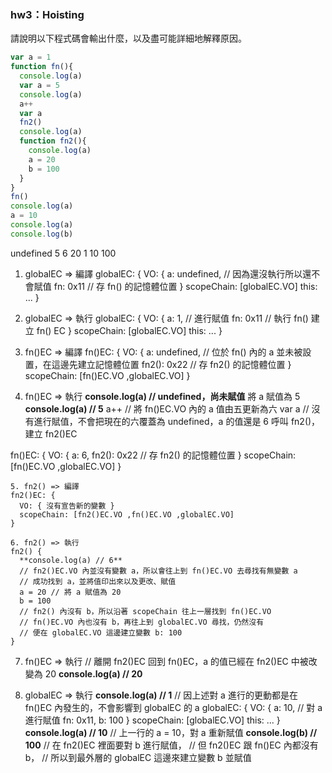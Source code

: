 ### hw3：Hoisting

請說明以下程式碼會輸出什麼，以及盡可能詳細地解釋原因。


```javascript
var a = 1
function fn(){
  console.log(a)
  var a = 5
  console.log(a)
  a++
  var a
  fn2()
  console.log(a)
  function fn2(){
    console.log(a)
    a = 20
    b = 100
  }
}
fn()
console.log(a)
a = 10
console.log(a)
console.log(b)
```

undefined
5
6
20
1
10
100

1. globalEC => 編譯
globalEC: {
  VO: {
    a: undefined, // 因為還沒執行所以還不會賦值
    fn: 0x11 // 存 fn() 的記憶體位置
  }
  scopeChain: [globalEC.VO]
  this: ...
}

2. globalEC => 執行
globalEC: {
  VO: {
    a: 1, // 進行賦值
    fn: 0x11 // 執行 fn() 建立 fn() EC
  }
  scopeChain: [globalEC.VO]
  this: ...
}

  3. fn()EC => 編譯
  fn()EC: {
    VO: {
      a: undefined, // 位於 fn() 內的 a 並未被設置，在這邊先建立記憶體位置
      fn2(): 0x22 // 存 fn2() 的記憶體位置
    }
    scopeChain: [fn()EC.VO ,globalEC.VO]
  }

  4. fn()EC => 執行
  **console.log(a) // undefined，尚未賦值**
  將 a 賦值為 5
  **console.log(a) // 5**
  a++ // 將 fn()EC.VO 內的 a 值由五更新為六
  var a // 沒有進行賦值，不會把現在的六覆蓋為 undefined，a 的值還是 6
  呼叫 fn2()，建立 fn2()EC

  fn()EC: {
    VO: {
      a: 6,
      fn2(): 0x22 // 存 fn2() 的記憶體位置
    }
    scopeChain: [fn()EC.VO ,globalEC.VO]
  }

    5. fn2() => 編譯
    fn2()EC: {
      VO: { 沒有宣告新的變數 }
      scopeChain: [fn2()EC.VO ,fn()EC.VO ,globalEC.VO]
    }

    6. fn2() => 執行
    fn2() {
      **console.log(a) // 6**
      // fn2()EC.VO 內並沒有變數 a，所以會往上到 fn()EC.VO 去尋找有無變數 a
      // 成功找到 a，並將值印出來以及更改、賦值
      a = 20 // 將 a 賦值為 20
      b = 100
      // fn2() 內沒有 b，所以沿著 scopeChain 往上一層找到 fn()EC.VO
      // fn()EC.VO 內也沒有 b，再往上到 globalEC.VO 尋找，仍然沒有
      // 便在 globalEC.VO 這邊建立變數 b: 100
    }

  7. fn()EC => 執行
  // 離開 fn2()EC 回到 fn()EC，a 的值已經在 fn2()EC 中被改變為 20
  **console.log(a) // 20**

8. globalEC => 執行
**console.log(a) // 1**
// 因上述對 a 進行的更動都是在 fn()EC 內發生的，不會影響到 globalEC 的 a
  globalEC: {
    VO: {
      a: 10, // 對 a 進行賦值
      fn: 0x11,
      b: 100
    }
    scopeChain: [globalEC.VO]
    this: ...
  }
**console.log(a) // 10**
// 上一行的 a = 10，對 a 重新賦值
**console.log(b) // 100**
// 在 fn2()EC 裡面要對 b 進行賦值，
// 但 fn2()EC 跟 fn()EC 內都沒有 b，
// 所以到最外層的 globalEC 這邊來建立變數 b 並賦值

